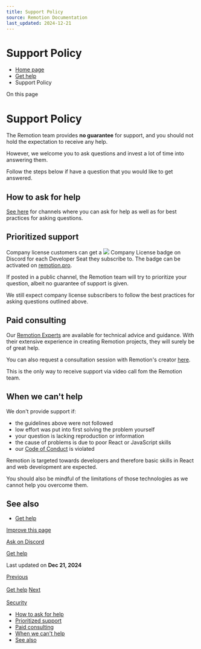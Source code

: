 ```yaml
---
title: Support Policy
source: Remotion Documentation
last_updated: 2024-12-21
---
```


# Support Policy

- [Home page](/)
- [Get help](/docs/get-help)
- Support Policy

On this page

# Support Policy

The Remotion team provides **no guarantee** for support, and you should not hold the expectation to receive any help.

However, we welcome you to ask questions and invest a lot of time into answering them.

Follow the steps below if have a question that you would like to get answered.

## How to ask for help [​](\#how-to-ask-for-help "Direct link to How to ask for help")

[See here](/docs/get-help) for channels where you can ask for help as well as for best practices for asking questions.

## Prioritized support [​](\#prioritized-support "Direct link to Prioritized support")

Company license customers can get a ![](/img/blue-heart.png) Company License badge on Discord for each Developer Seat they subscribe to. The badge can be activated on [remotion.pro](https://www.remotion.pro).

If posted in a public channel, the Remotion team will try to prioritize your question, albeit no guarantee of support is given.

We still expect company license subscribers to follow the best practices for asking questions outlined above.

## Paid consulting [​](\#paid-consulting "Direct link to Paid consulting")

Our [Remotion Experts](/experts) are available for technical advice and guidance. With their extensive experience in creating Remotion projects, they will surely be of great help.

You can also request a consultation session with Remotion's creator [here](https://cal.com/remotion/consulting).

This is the only way to receive support via video call fom the Remotion team.

## When we can't help [​](\#when-we-cant-help "Direct link to When we can't help")

We don't provide support if:

- the guidelines above were not followed
- low effort was put into first solving the problem yourself
- your question is lacking reproduction or information
- the cause of problems is due to poor React or JavaScript skills
- our [Code of Conduct](https://remotion.dev/coc) is violated

Remotion is targeted towards developers and therefore basic skills in React and web development are expected.

You should also be mindful of the limitations of those technologies as we cannot help you overcome them.

## See also [​](\#see-also "Direct link to See also")

- [Get help](/docs/get-help)

[Improve this page](https://github.com/remotion-dev/remotion/edit/main/packages/docs/docs/support.mdx)

[Ask on Discord](https://remotion.dev/discord)

[Get help](/docs/get-help)

Last updated on **Dec 21, 2024**

[Previous\
\
Get help](/docs/get-help) [Next\
\
Security](/docs/security)

- [How to ask for help](#how-to-ask-for-help)
- [Prioritized support](#prioritized-support)
- [Paid consulting](#paid-consulting)
- [When we can't help](#when-we-cant-help)
- [See also](#see-also)
